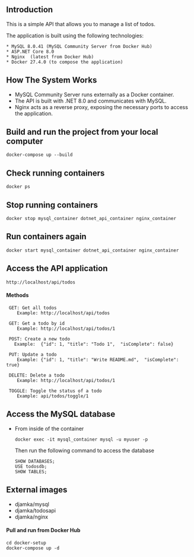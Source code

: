 ## Introduction

This is a simple  API  that allows you to manage a list of todos. <br>

The application is built using the following technologies:

	* MySQL 8.0.41 (MySQL Community Server from Docker Hub)
	* ASP.NET Core 8.0
	* Nginx  (latest from Docker Hub)
	* Docker 27.4.0 (to compose the application)

## How The System Works

* MySQL Community Server runs externally as a Docker container.<br/>
* The API is built with .NET 8.0 and communicates with MySQL.
* Nginx acts as a reverse proxy, exposing the necessary ports to access the application.



## Build and run the project from your local computer
```
docker-compose up --build
```
## Check running containers
```
docker ps
```
## Stop running containers
```
docker stop mysql_container dotnet_api_container nginx_container
```
## Run containers again
```
docker start mysql_container dotnet_api_container nginx_container
```
## Access the API application
```	
http://localhost/api/todos
```
#### Methods

	 GET: Get all todos
		Example: http://localhost/api/todos
		 
	 GET: Get a todo by id
		Example: http://localhost/api/todos/1
		
	 POST: Create a new todo
	   Example:  {"id": 1, "title": "Todo 1",  "isComplete": false}
			
	 PUT: Update a todo
		Example: {"id": 1, "title": "Write README.md",  "isComplete": true}
	 
	 DELETE: Delete a todo
		Example: http://localhost/api/todos/1

	 TOGGLE: Toggle the status of a todo
		Example: api/todos/toggle/1
	   
## Access the MySQL database 

* From inside of the container

   ```docker exec -it mysql_container mysql -u myuser -p```
  
  Then run the following command to access the database

   ```
  SHOW DATABASES;
  USE todosdb;
   SHOW TABLES;
   ```

## External images

  * djamka/mysql
  * djamka/todosapi 
  * djamka/nginx

  #### Pull and run from Docker Hub
	
	cd docker-setup
    docker-compose up -d
	
